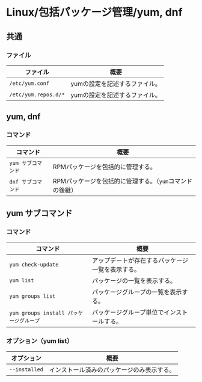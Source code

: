 # Linux/包括パッケージ管理/yum, dnf

## 共通

### ファイル

| ファイル             | 概要                          |
| -------------------- | ----------------------------- |
| `/etc/yum.conf`      | yumの設定を記述するファイル。 |
| `/etc/yum.repos.d/*` | yumの設定を記述するファイル。 |

## yum, dnf

### コマンド

|コマンド|概要|
|---|---|
|`yum サブコマンド`|RPMパッケージを包括的に管理する。|
|`dnf サブコマンド`|RPMパッケージを包括的に管理する。（`yum`コマンドの後継）|

## yum サブコマンド

### コマンド

| コマンド                        | 概要                                             |
| ----------------------------------- | ------------------------------------------------ |
| `yum check-update`                      | アップデートが存在するパッケージ一覧を表示する。 |
| `yum list`                              | パッケージの一覧を表示する。                     |
| `yum groups list`                       | パッケージグループの一覧を表示する。             |
| `yum groups install パッケージグループ` | パッケージグループ単位でインストールする。       |

### オプション（yum list）

|オプション|概要|
|---|---|
|`--installed`|インストール済みのパッケージのみ表示する。|
